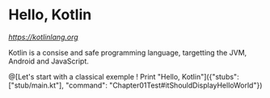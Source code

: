 # Hello, Kotlin

*https://kotlinlang.org*

Kotlin is a consise and safe programming language, targetting the JVM, Android and JavaScript.

@[Let's start with a classical exemple ! Print "Hello, Kotlin"]({"stubs": ["stub/main.kt"], "command": "Chapter01Test#itShouldDisplayHelloWorld"})
